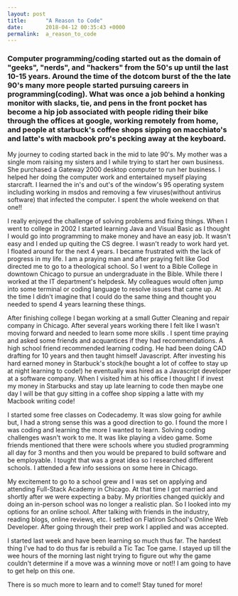 ```yaml
---
layout: post
title:      "A Reason to Code"
date:       2018-04-12 00:35:43 +0000
permalink:  a_reason_to_code
---
```


### Computer programming/coding started out as the domain of "geeks", "nerds", and "hackers" from the 50's up until the last 10-15 years. Around the time of the dotcom burst of the the late 90's many more people started pursuing careers in programming(coding). What was once a job behind a honking monitor with slacks, tie, and pens in the front pocket has become a hip job associated with people riding their bike through the offices at google, working remotely from home, and people at starbuck's coffee shops sipping on macchiato's and latte's with  macbook pro's pecking away at the keyboard.

My journey to coding started back in the mid to late 90's. My mother was a single mom raising my sisters and I while trying to start her own business. She purchased a Gateway 2000 desktop computer to run her business. I helped her doing the computer work and entertained myself playing starcraft. I learned the in's and out's of the window's 95 operating system including working in msdos and removing a few viruses(without antivirus software) that infected the computer. I spent the whole weekend on that one!! 

I really enjoyed the challenge of solving problems and fixing things. When I went to college in 2002 I started learning Java and Visual Basic as I thought I would go into programming to make money and have an easy job. It wasn't easy and I ended up quiting the CS degree. I wasn't ready to work hard yet. I floated around for the next 4 years. I became frustrated with the lack of progress in my life. I am a praying man and after praying felt like God directed me to go to a theological school. So I went to a Bible College in downtown Chicago to pursue an undergraduate in the Bible. While there I worked at the IT department's helpdesk. My colleagues would often jump into some terminal or coding language to resolve issues that came up. At the time I didn't imagine that I could do the same thing and thought you needed to spend 4 years learning these things. 

After finishing college I began working at a small Gutter Cleaning and repair company in Chicago. After several years working there I felt like I wasn't moving forward and needed to learn some more skills . I spent time praying and asked some friends and acquantices if they had recommendations. A high school friend recommended learning coding. He had been doing CAD drafting for 10 years and then taught himself Javascript. After investing his hard earned money in Starbuck's stock(he bought a lot of coffee to stay up at night learning to code!) he eventually was hired as a Javascript developer at a software company. When I visited him at his office I thought I if invest my money in Starbucks and stay up late learning to code then maybe one day I will be that guy sitting in a coffee shop sipping a latte with my Macbook writing code!  

I started some free classes on Codecademy. It was slow going for awhile but, I had a strong sense this was a good direction to go. I found the more I was coding and learning the more I wanted to learn. Solving coding challenges wasn't work to me. It was like playing a video game. Some friends mentioned that there were schools where you studied programming all day for 3 months and then you would be prepared to build software and be employable. I tought that was a great idea so I researched different schools. I attended a few info sessions on some here in Chicago. 

My excitement to go to a school grew and I was set on applying and attending Full-Stack Academy in Chicago. At that time I got married and shortly after we were expecting a baby. My priorities changed quickly and doing an in-person school was no longer a realistic plan. So I looked into my options for an online school. After talking with friends in the industry, reading blogs, online reviews, etc. I settled on Flatiron School's Online Web Developer. After going through their prep work I applied and was accepted. 

I started last week and have been learning so much thus far. The hardest thing I've had to do thus far is rebuild a Tic Tac Toe game. I stayed up till the wee hours of the morning last night trying to figure out why the game couldn't determine if a move was a winning move or not!!
I am going to have to get help on this one.

There is so much more to learn and to come!! Stay tuned for more!

